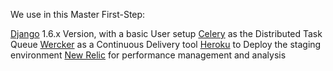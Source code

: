 We use in this Master First-Step: 
> 
[Django](https://www.djangoproject.com) 1.6.x Version, with a basic User setup
[Celery](http://www.celeryproject.org) as the Distributed Task Queue
[Wercker](http://www.wercker.com) as a Continuous Delivery tool
[Heroku](http://www.heroku.com) to Deploy the staging environment
[New Relic](http://www.http://newrelic.com) for performance management and analysis
